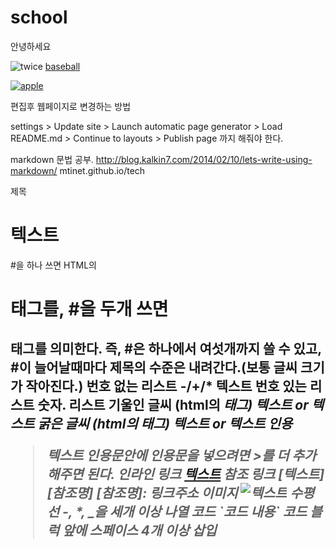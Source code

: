 # school

안녕하세요

![twice](https://image-proxy.namuwikiusercontent.com/r/https%3A%2F%2Ftwice9.files.wordpress.com%2F2015%2F12%2F77374_94474_2456.jpg)
[baseball](https://youtu.be/-b1ie5sj4j8)



[![apple](https://www.google.co.kr/url?sa=i&rct=j&q=&esrc=s&source=images&cd=&cad=rja&uact=8&ved=0ahUKEwjQ9t7_7-3PAhVGppQKHaluBs8QjRwIBw&url=http%3A%2F%2Ffav76.tistory.com%2F1573&psig=AFQjCNGbA48uTWxjOE5wv07Nl1ZEeWwqWA&ust=1477207255063525)](https://youtu.be/-b1ie5sj4j8)












편집후 웹페이지로 변경하는 방법

settings > Update site > Launch automatic page generator > Load README.md > 
Continue to layouts > Publish page 까지 해줘야 한다.


markdown 문법 공부.
http://blog.kalkin7.com/2014/02/10/lets-write-using-markdown/
mtinet.github.io/tech


제목
# 텍스트
#을 하나 쓰면 HTML의 <h1> 태그를, #을 두개 쓰면 <h2>태그를 의미한다. 즉, #은 하나에서 여섯개까지 쓸 수 있고, #이 늘어날때마다 제목의 수준은 내려간다.(보통 글씨 크기가 작아진다.)
번호 없는 리스트
-/+/* 텍스트
번호 있는 리스트
숫자. 리스트
기울인 글씨 (html의 <em>태그)
*텍스트* or _텍스트_
굵은 글씨 (html의 <strong>태그)
**텍스트** or __텍스트__
인용
> 텍스트
인용문안에 인용문을 넣으려면 >를 더 추가해주면 된다.
인라인 링크
[텍스트](링크주소)
참조 링크
[텍스트][참조명]
[참조명]: 링크주소
이미지
![텍스트](이미지링크)
수평선
-, *, _을 세개 이상 나열
코드
\`코드 내용\`
코드 블럭
앞에 스페이스 4개 이상 삽입
